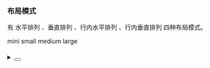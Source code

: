 ### 布局模式

有 <yc-tag>水平排列</yc-tag> 、<yc-tag>垂直排列</yc-tag> 、<yc-tag>行内水平排列</yc-tag> 、<yc-tag>行内垂直排列</yc-tag> 四种布局模式。

<div class="cell-demo vp-raw">
  <yc-radio-group
    type="button"
    v-model="size">
    <yc-radio value="mini">mini</yc-radio>
    <yc-radio value="small">small</yc-radio>
    <yc-radio value="medium">medium</yc-radio>
    <yc-radio value="large">large</yc-radio>
  </yc-radio-group>
  <div style="margin-top: 20px">
    <yc-descriptions
      :data="data"
      :size="size"
      title="User Info (horizontal)"
      bordered />
    <yc-descriptions
      :data="data"
      :size="size"
      title="User Info (inline-horizontal)"
      layout="inline-horizontal"
      bordered />
    <yc-descriptions
      :data="data"
      :size="size"
      title="User Info (vertical)"
      layout="vertical"
      bordered />
    <yc-descriptions
      :data="data"
      :size="size"
      title="User Info (inline-vertical)"
      layout="inline-vertical"
      bordered />
  </div>
</div>

<script setup>
import { ref } from 'vue';
const size = ref('medium');
const data = [
  {
    label: 'Name',
    value: 'Socrates',
  },
  {
    label: 'Mobile',
    value: '123-1234-1234',
  },
  {
    label: 'Residence',
    value: 'Beijing',
  },
  {
    label: 'Hometown',
    value: 'Beijing',
  },
  {
    label: 'Address',
    value: 'Yingdu Building, Zhichun Road, Beijing',
  },
];
</script>

<details>
<summary>
 <button class="code-btn"  >
    <icon-code />
 </button>
</summary>

```vue
<template>
  <yc-radio-group
    type="button"
    v-model="size">
    <yc-radio value="mini">mini</yc-radio>
    <yc-radio value="small">small</yc-radio>
    <yc-radio value="medium">medium</yc-radio>
    <yc-radio value="large">large</yc-radio>
  </yc-radio-group>
  <div style="margin-top: 20px">
    <yc-descriptions
      :data="data"
      :size="size"
      title="User Info (horizontal)"
      bordered />
    <yc-descriptions
      :data="data"
      :size="size"
      title="User Info (inline-horizontal)"
      layout="inline-horizontal"
      bordered />
    <yc-descriptions
      :data="data"
      :size="size"
      title="User Info (vertical)"
      layout="vertical"
      bordered />
    <yc-descriptions
      :data="data"
      :size="size"
      title="User Info (inline-vertical)"
      layout="inline-vertical"
      bordered />
  </div>
</template>

<script setup>
import { ref } from 'vue';
const size = ref('medium');
const data = [
  {
    label: 'Name',
    value: 'Socrates',
  },
  {
    label: 'Mobile',
    value: '123-1234-1234',
  },
  {
    label: 'Residence',
    value: 'Beijing',
  },
  {
    label: 'Hometown',
    value: 'Beijing',
  },
  {
    label: 'Address',
    value: 'Yingdu Building, Zhichun Road, Beijing',
  },
];
</script>
```

</details>

